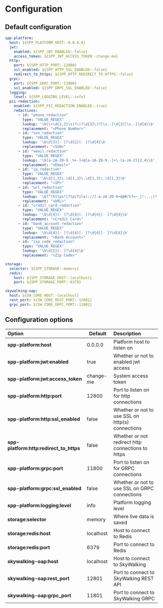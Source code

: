 # Configuration

## Default configuration

```yaml
spp-platform:
  host: ${SPP_PLATFORM_HOST:-0.0.0.0}
  jwt:
    enabled: ${SPP_JWT_ENABLED:-false}
    access_token: ${SPP_JWT_ACCESS_TOKEN:-change-me}
  http:
    port: ${SPP_HTTP_PORT:-12800}
    ssl_enabled: ${SPP_HTTP_SSL_ENABLED:-false}
    redirect_to_https: ${SPP_HTTP_REDIRECT_TO_HTTPS:-false}
  grpc:
    port: ${SPP_GRPC_PORT:-11800}
    ssl_enabled: ${SPP_GRPC_SSL_ENABLED:-false}
  logging:
    level: ${SPP_LOGGING_LEVEL:-info}
  pii-redaction:
    enabled: ${SPP_PII_REDACTION_ENABLED:-true}
    redactions:
      - id: "phone_redaction"
        type: "VALUE_REGEX"
        lookup: '\b(\+\d{1,2}\s)?\(?\d{3}\)?[\s.-]\d{3}[\s.-]\d{4}\b'
        replacement: "<Phone Number>"
      - id: "ssn_redaction"
        type: "VALUE_REGEX"
        lookup: '\b\d{3}[- ]?\d{2}[- ]?\d{4}\b'
        replacement: "<SSN>"
      - id: "email_redaction"
        type: "VALUE_REGEX"
        lookup: '\b[a-zA-Z0-9._%+-]+@[a-zA-Z0-9.-]+\.[a-zA-Z]{2,4}\b'
        replacement: "<Email>"
      - id: "ip_redaction"
        type: "VALUE_REGEX"
        lookup: '\b\d{1,3}\.\d{1,3}\.\d{1,3}\.\d{1,3}\b'
        replacement: "<IP>"
      - id: "url_redaction"
        type: "VALUE_REGEX"
        lookup: '\b?^(https?|ftp|file)://[-a-zA-Z0-9+&@#/%?=~_|!:,.;]*[-a-zA-Z0-9+&@#/%=~_|]\b?'
        replacement: "<URL>"
      - id: "credit_card_redaction"
        type: "VALUE_REGEX"
        lookup: '\b\d{4}[- ]?\d{4}[- ]?\d{4}[- ]?\d{4}\b'
        replacement: "<Credit Card>"
      - id: "bank_account_redaction"
        type: "VALUE_REGEX"
        lookup: '\b\d{4}[- ]?\d{4}[- ]?\d{4}[- ]?\d{4}\b'
        replacement: "<Bank Account>"
      - id: "zip_code_redaction"
        type: "VALUE_REGEX"
        lookup: '\b\d{5}[- ]?\d{4}\b'
        replacement: "<Zip Code>"

storage:
  selector: ${SPP_STORAGE:-memory}
  redis:
    host: ${SPP_STORAGE_HOST:-localhost}
    port: ${SPP_STORAGE_PORT:-6379}

skywalking-oap:
  host: ${SW_CORE_HOST:-localhost}
  rest_port: ${SW_CORE_REST_PORT:-12801}
  grpc_port: ${SW_CORE_GRPC_PORT:-11801}
```

## Configuration options

| Option                                  | Default   | Description                                                      |
|:----------------------------------------|-----------|:-----------------------------------------------------------------|
| **spp-platform:host**                   | 0.0.0.0   | Platform host to listen on                                       |
| **spp-platform:jwt:enabled**            | true      | Whether or not to enabled jwt access                             |
| **spp-platform:jwt:access_token**       | change-me | System access token                                              |
| **spp-platform:http:port**              | 12800     | Port to listen on for http connections                           |
| **spp-platform:http:ssl_enabled**       | false     | Whether or not to use SSL on http(s) connections                 |
| **spp-platform:http:redirect_to_https** | false     | Whether or not redirect http connections to https                |
| **spp-platform:grpc:port**              | 11800     | Port to listen on for GRPC connections                           |
| **spp-platform:grpc:ssl_enabled**       | false     | Whether or not to use SSL on GRPC connections                    |
| **spp-platform:logging:level**          | info      | Platform logging level                                           |
| **storage:selector**                    | memory    | Where live data is saved                                         |
| **storage:redis:host**                  | localhost | Host to connect to Redis                                         |
| **storage:redis:port**                  | 6379      | Port to connect to Redis                                         |
| **skywalking-oap:host**                 | localhost | Host to connect to SkyWalking                                    |
| **skywalking-oap:rest_port**            | 12801     | Port to connect to SkyWalking REST API                           |
| **skywalking-oap:grpc_port**            | 11801     | Port to connect to SkyWalking GRPC                               |
